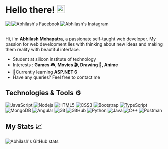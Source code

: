 # Hello there! <img src="https://media.giphy.com/media/hvRJCLFzcasrR4ia7z/giphy.gif" width="25px">

<span>
    <a href="mailto:abhilashmohapatra1234@gmail.com">
        <img align="left"src="https://img.shields.io/badge/-Abhilash-c14438?style=flat-square&logo=Gmail&logoColor=white&link=mailto:abhilashmohapatra1234@gmail.com" />
    </a>
    <a href="https://www.facebook.com/profile.php?id=100009491078135">
        <img align = "left" alt="Abhilash's Facebook" src="https://img.shields.io/badge/Facebook-%231877F2.svg?style=flat-squared&logo=Facebook&logoColor=white">
    </a>
    <a href="https://www.instagram.com/_abhilashmohapatra_/">
        <img align="left" alt="Abhilash's Instagram" src="https://img.shields.io/badge/Instagram-E4405F?style=flat-squared&logo=instagram&logoColor=white"/>
    </a>
</span>

<br>

<br />

Hi, i'm <b>Abhilash Mohapatra</b>, a passionate self-taught web developer.  My passion for web development lies with thinking about new ideas and making them reality with beautiful interface.

- Student at silicon institute of technology
- Interests : **Games 🎮, Movies 🎬, Drawing 🎨, Anime**
- 📕Currently learning **ASP.NET 6**
- Have any queries? Feel free to contact me


##  Technologies & Tools ⚙

![JavaScript](https://img.shields.io/badge/-JavaScript-black?style=flat-square&logo=javascript)
![Nodejs](https://img.shields.io/badge/-Nodejs-black?style=flat-square&logo=Node.js)
![HTML5](https://img.shields.io/badge/-HTML5-E34F26?style=flat-square&logo=html5&logoColor=white)
![CSS3](https://img.shields.io/badge/-CSS3-1572B6?style=flat-square&logo=css3)
![Bootstrap](https://img.shields.io/badge/-Bootstrap-563D7C?style=flat-square&logo=bootstrap)
![TypeScript](https://img.shields.io/badge/-TypeScript-007ACC?style=flat-square&logo=typescript&logoColor=white)
![MongoDB](https://img.shields.io/badge/-MongoDB-black?style=flat-square&logo=mongodb)
![Angular](https://img.shields.io/badge/Angular-DD0031?style=flat-square&logo=angular)
![Git](https://img.shields.io/badge/-Git-black?style=flat-square&logo=git)
![GitHub](https://img.shields.io/badge/-GitHub-181717?style=flat-square&logo=github)
![Python](https://img.shields.io/badge/-Python-black?style=flat-square&logo=Python)
![Java](https://img.shields.io/badge/-java-E34A86?style=flat-square&logo=java)
![C++](https://img.shields.io/badge/-C++-00599C?style=flat-square&logo=c)
![Postman](https://img.shields.io/badge/Postman-FF6C37?style=flat-square&logo=Postman&logoColor=white)


## My Stats 📈
![Abhilash's GitHub stats](https://github-readme-stats.vercel.app/api?username=Abhilash-Mohapatra&show_icons=true&theme=tokyonight)
